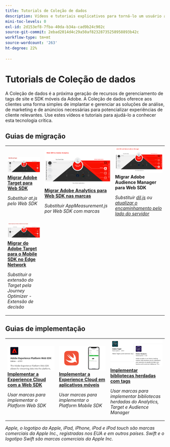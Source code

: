 ```yaml
---
title: Tutorials de Coleção de dados
description: Vídeos e tutoriais explicativos para torná-lo um usuário avançado da Coleção de dados
mini-toc-levels: 0
exl-id: 2d153ef8-7fba-40da-b34a-cad9b24c902c
source-git-commit: 2ebad2014d4c29a50af82328735258958893b42c
workflow-type: tm+mt
source-wordcount: '263'
ht-degree: 22%

---
```


# Tutorials de Coleção de dados

A Coleção de dados é a próxima geração de recursos de gerenciamento de tags de site e SDK móveis da Adobe. A Coleção de dados oferece aos clientes uma forma simples de implantar e gerenciar as soluções de análise, de marketing e de anúncios necessárias para potencializar experiências de cliente relevantes. Use estes vídeos e tutoriais para ajudá-lo a conhecer esta tecnologia crítica.

<div id="recs-overview-body-1"></div>
<div id="recs-overview-body-2"></div>
<div id="recs-overview-body-3"></div>
<div id="recs-overview-body-4"></div>
<div id="recs-overview-body-5"></div>
<div id="recs-overview-body-6"></div>

<div id="staff-picks-section">

## Guias de migração

<table>
<tr>
  <td>
    <a href="https://experienceleague.adobe.com/en/docs/platform-learn/migrate-target-to-websdk/introduction" target="_blank">
      <img alt="Migração do Target para o Web SDK" src="assets/thumb_targetWebSdk.jpg" />
    </a>
    <div>
      <a href="https://experienceleague.adobe.com/en/docs/platform-learn/migrate-target-to-websdk/introduction" target="_blank">
    <strong>Migrar Adobe Target para Web SDK</strong>
    </a>
    </div>
    <p>
    <em>Substituir at.js pelo Web SDK</em>
    <p>
  </td>
  <td>
    <a href="https://experienceleague.adobe.com/pt-br/docs/platform-learn/migrate-analytics-to-websdk/migration-to-websdk-overview" target="_blank">
      <img alt="Implementar a Adobe Experience Cloud com o SDK da Web" src="assets/thumb_analyticsWebSdk.png" />
    </a>
    <div>
      <a href="https://experienceleague.adobe.com/pt-br/docs/platform-learn/migrate-analytics-to-websdk/migration-to-websdk-overview" target="_blank">
    <strong>Migrar Adobe Analytics para Web SDK nas marcas</strong>
    </a>
    </div>
    <p>
    <em>Substituir AppMeasurement.js por Web SDK com marcas</em>
    <p>
  </td>
  <td>
      <img alt="Migração do Target para o Web SDK" src="assets/thumb_aamWebSdk.png" />
    </a>
    <div>
      <strong>Migrar Adobe Audience Manager para Web SDK</strong>
    </div>
    <p>
    <em>Substituir <a href="https://experienceleague.adobe.com/en/docs/audience-manager/user-guide/migrate-to-web-sdk/dil-extension-to-web-sdk" target="_blank">dil.js</a> ou <a href="https://experienceleague.adobe.com/en/docs/audience-manager/user-guide/migrate-to-web-sdk/appmeasurement-to-web-sdk" target="_blank">atualizar o encaminhamento pelo lado do servidor</a></em>
    <p>
  </td>
</tr>
<tr>
  <td>
    <a href="https://experienceleague.adobe.com/en/docs/platform-learn/migrate-target-to-mobile-sdk-decisioning/overview" target="_blank">
      <img alt="Migração do Target para o Mobile SDK no Edge Network" src="assets/thumb_targetMobileSdk.jpg" />
    </a>
    <div>
      <a href="https://experienceleague.adobe.com/en/docs/platform-learn/migrate-target-to-mobile-sdk-decisioning/overview" target="_blank">
    <strong>Migrar do Adobe Target para o Mobile SDK no Edge Network</strong>
    </a>
    </div>
    <p>
    <em>Substituir a extensão do Target pela Journey Optimizer - Extensão de decisão</em>
    <p>
  </td>
  <td>
  </td>
  <td>
  </td>
  </tr>
</table>

## Guias de implementação

<table>
<tr>
  <td>
    <a href="https://experienceleague.adobe.com/pt-br/docs/platform-learn/implement-web-sdk/overview" target="_blank">
      <img alt="Implementar a Adobe Experience Cloud com o SDK da Web" src="assets/thumb_websdk.png" />
    </a>
    <div>
      <a href="https://experienceleague.adobe.com/pt-br/docs/platform-learn/implement-web-sdk/overview" target="_blank">
    <strong>Implementar a Experience Cloud com a Web SDK</strong>
    </a>
    </div>
    <p>
    <em>Usar marcas para implementar o Platform Web SDK</em>
    <p>
  </td>
  <td>
    <a href="https://experienceleague.adobe.com/en/docs/platform-learn/implement-mobile-sdk/overview" target="_blank">
      <img alt="Implementar em aplicativos móveis" src="assets/thumb_swift.png" />
    </a>
    <div>
      <a href="https://experienceleague.adobe.com/en/docs/platform-learn/implement-mobile-sdk/overview" target="_blank">
    <strong>Implementar a Experience Cloud em aplicativos móveis</strong>
    </a>
    </div>
    <p>
    <em>Usar marcas para implementar o Platform Mobile SDK</em>
    <p>
  </td>
  <td>
    <a href="https://experienceleague.adobe.com/en/docs/platform-learn/migrate-target-to-websdk/introduction" target="_blank">
      <img alt="Migração do Target para o Web SDK" src="assets/thumb_legacy.png" />
    </a>
    <div>
      <a href="https://experienceleague.adobe.com/en/docs/platform-learn/migrate-target-to-websdk/introduction" target="_blank">
    <strong>Implementar bibliotecas herdadas com tags</strong>
    </a>
    </div>
    <p>
    <em>Usar marcas para implementar bibliotecas herdadas do Analytics, Target e Audience Manager</em>
    <p>
  </td>
</tr>
</table>

</div>

*Apple, o logotipo da Apple, iPad, iPhone, iPod e iPod touch são marcas comerciais da Apple Inc., registradas nos EUA e em outros países. Swift e o logotipo Swift são marcas comerciais da Apple Inc.*
